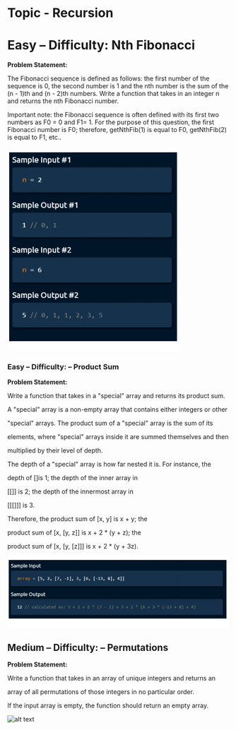 # Topic - Recursion

# Easy – Difficulty: Nth Fibonacci

**Problem Statement:**

The Fibonacci sequence is defined as follows: the first number of the sequence is 0, the
second number is 1 and the nth number is the sum of the (n - 1)th and (n - 2)th numbers. Write a
function that takes in an integer n and returns the nth Fibonacci number.

Important note: the Fibonacci sequence is often defined with its first two numbers as F0 = 0 and
F1= 1. For the purpose of this question, the first Fibonacci number is F0; therefore, getNthFib(1) is
equal to F0, getNthFib(2) is equal to F1, etc..

![alt text](https://github.com/Suryansh555/ARTH-Daily-Code/blob/master/DSA%20-%20Recursion%201/Sample1.png?raw=true)

### Easy – Difficulty: – Product Sum

**Problem Statement:**

Write a function that takes in a "special" array and returns its product sum.

A "special" array is a non-empty array that contains either integers or other

"special" arrays. The product sum of a "special" array is the sum of its

elements, where "special" arrays inside it are summed themselves and then

multiplied by their level of depth.

The depth of a "special" array is how far nested it is. For instance, the

depth of []is 1; the depth of the inner array in

[[]] is 2; the depth of the innermost array in

[[[]]] is 3.

Therefore, the product sum of [x, y] is x + y; the

product sum of [x, [y, z]] is x + 2 * (y + z); the

product sum of [x, [y, [z]]] is x + 2 * (y + 3z).

![alt text](https://github.com/Suryansh555/ARTH-Daily-Code/blob/master/DSA%20-%20Recursion%201/Sample2.png?raw=true)


## Medium – Difficulty: – Permutations

**Problem Statement:**

Write a function that takes in an array of unique integers and returns an

array of all permutations of those integers in no particular order.

If the input array is empty, the function should return an empty array.

![alt text](https://github.com/Suryansh555/ARTH-Daily-Code/tree/master/DSA%20-%20Recursion%201/Sample3.png?raw=true)


